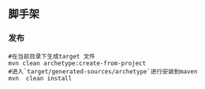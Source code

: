## 脚手架

### 发布

```shell
#在当前目录下生成target 文件
mvn clean archetype:create-from-project
#进入`target/generated-sources/archetype`进行安装到maven
mvn  clean install 
```